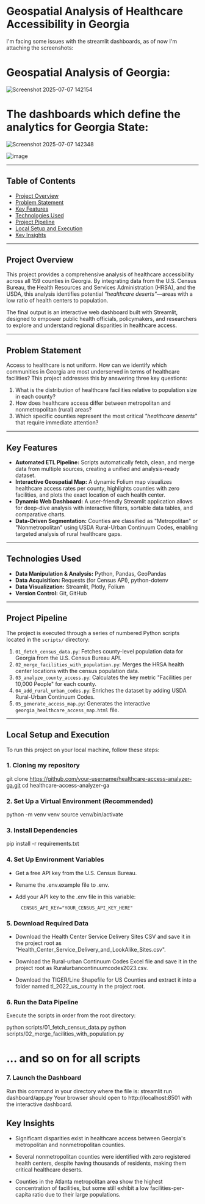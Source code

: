 # Geospatial Analysis of Healthcare Accessibility in Georgia

I'm facing some issues with the streamlit dashboards, as of now I'm attaching the screenshots:

# Geospatial Analysis of Georgia:

![Screenshot 2025-07-07 142154](https://github.com/user-attachments/assets/437ea086-ac9b-4e69-a38d-44fd73cd70eb)

# The dashboards which define the analytics for Georgia State:

![Screenshot 2025-07-07 142348](https://github.com/user-attachments/assets/c7ea7158-42fb-4a0e-aa99-0a03e9ab3514)

![image](https://github.com/user-attachments/assets/6832014c-a199-4381-9550-a8fa29ba2c92)

---

## Table of Contents

- [Project Overview](#project-overview)  
- [Problem Statement](#problem-statement)  
- [Key Features](#key-features)  
- [Technologies Used](#technologies-used)  
- [Project Pipeline](#project-pipeline)  
- [Local Setup and Execution](#local-setup-and-execution)  
- [Key Insights](#key-insights)  

---

## Project Overview

This project provides a comprehensive analysis of healthcare accessibility across all 159 counties in Georgia. By integrating data from the U.S. Census Bureau, the Health Resources and Services Administration (HRSA), and the USDA, this analysis identifies potential *"healthcare deserts"*—areas with a low ratio of health centers to population.

The final output is an interactive web dashboard built with Streamlit, designed to empower public health officials, policymakers, and researchers to explore and understand regional disparities in healthcare access.

---

## Problem Statement

Access to healthcare is not uniform. How can we identify which communities in Georgia are most underserved in terms of healthcare facilities? This project addresses this by answering three key questions:

1. What is the distribution of healthcare facilities relative to population size in each county?  
2. How does healthcare access differ between metropolitan and nonmetropolitan (rural) areas?  
3. Which specific counties represent the most critical *"healthcare deserts"* that require immediate attention?

---

## Key Features

- **Automated ETL Pipeline:** Scripts automatically fetch, clean, and merge data from multiple sources, creating a unified and analysis-ready dataset.
- **Interactive Geospatial Map:** A dynamic Folium map visualizes healthcare access rates per county, highlights counties with zero facilities, and plots the exact location of each health center.
- **Dynamic Web Dashboard:** A user-friendly Streamlit application allows for deep-dive analysis with interactive filters, sortable data tables, and comparative charts.
- **Data-Driven Segmentation:** Counties are classified as "Metropolitan" or "Nonmetropolitan" using USDA Rural-Urban Continuum Codes, enabling targeted analysis of rural healthcare gaps.

---

## Technologies Used

- **Data Manipulation & Analysis:** Python, Pandas, GeoPandas  
- **Data Acquisition:** Requests (for Census API), python-dotenv  
- **Data Visualization:** Streamlit, Plotly, Folium  
- **Version Control:** Git, GitHub  

---

## Project Pipeline

The project is executed through a series of numbered Python scripts located in the `scripts/` directory:

1. `01_fetch_census_data.py`: Fetches county-level population data for Georgia from the U.S. Census Bureau API.  
2. `02_merge_facilities_with_population.py`: Merges the HRSA health center locations with the census population data.  
3. `03_analyze_county_access.py`: Calculates the key metric "Facilities per 10,000 People" for each county.  
4. `04_add_rural_urban_codes.py`: Enriches the dataset by adding USDA Rural-Urban Continuum Codes.  
5. `05_generate_access_map.py`: Generates the interactive `georgia_healthcare_access_map.html` file.  

---


## Local Setup and Execution

To run this project on your local machine, follow these steps:

### 1. Cloning my repository

git clone https://github.com/your-username/healthcare-access-analyzer-ga.git
cd healthcare-access-analyzer-ga

### 2. Set Up a Virtual Environment (Recommended)

python -m venv venv
source venv/bin/activate

### 3. Install Dependencies

pip install -r requirements.txt

### 4. Set Up Environment Variables

- Get a free API key from the U.S. Census Bureau.

- Rename the .env.example file to .env.

- Add your API key to the .env file in this variable:

        CENSUS_API_KEY="YOUR_CENSUS_API_KEY_HERE"

### 5. Download Required Data

- Download the Health Center Service Delivery Sites CSV and save it in the project root as "Health_Center_Service_Delivery_and_LookAlike_Sites.csv".

- Download the Rural-urban Continuum Codes Excel file and save it in the project root as Ruralurbancontinuumcodes2023.csv.

- Download the TIGER/Line Shapefile for US Counties and extract it into a folder named tl_2022_us_county in the project root.

### 6. Run the Data Pipeline
Execute the scripts in order from the root directory:

python scripts/01_fetch_census_data.py
python scripts/02_merge_facilities_with_population.py
# ... and so on for all scripts

### 7. Launch the Dashboard

Run this command in your directory where the file is: streamlit run dashboard/app.py
Your browser should open to http://localhost:8501 with the interactive dashboard.

## Key Insights
- Significant disparities exist in healthcare access between Georgia's metropolitan and nonmetropolitan counties.

- Several nonmetropolitan counties were identified with zero registered health centers, despite having thousands of residents, making them critical healthcare deserts.

- Counties in the Atlanta metropolitan area show the highest concentration of facilities, but some still exhibit a low facilities-per-capita ratio due to their large populations.